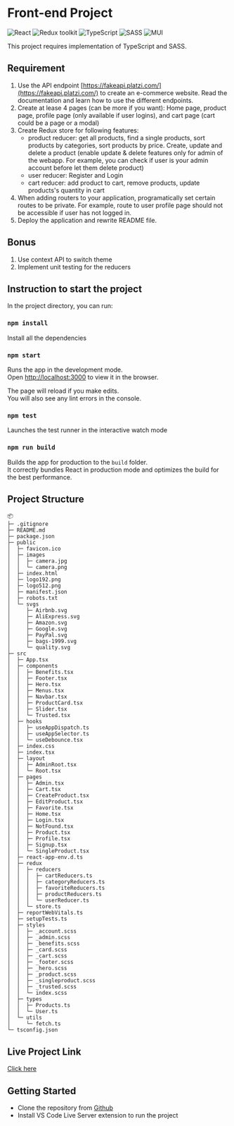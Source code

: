 # Front-end Project

![React](https://img.shields.io/badge/React-v.18-blue)
![Redux toolkit](https://img.shields.io/badge/RTK-v.1-purple)
![TypeScript](https://img.shields.io/badge/TypeScript-v.4-green)
![SASS](https://img.shields.io/badge/SASS-v.1-hotpink)
![MUI](https://img.shields.io/badge/Material%20UI-007FFF?style=for-the-badge&logo=mui&logoColor=white)

This project requires implementation of TypeScript and SASS.

## Requirement

1. Use the API endpoint [https://fakeapi.platzi.com/](https://fakeapi.platzi.com/) to create an e-commerce website. Read the documentation and learn how to use the different endpoints.
2. Create at lease 4 pages (can be more if you want): Home page, product page,
   profile page (only available if user logins), and cart page (cart could be a page or a modal)
3. Create Redux store for following features:
   - product reducer: get all products, find a single products, sort products by
     categories, sort products by price. Create, update and delete a product (enable update & delete features only for admin of the webapp. For example, you can check if user is your admin account before let them delete product)
   - user reducer: Register and Login
   - cart reducer: add product to cart, remove products, update products's quantity in cart
4. When adding routers to your application, programatically set certain routes to be private. For example, route to user profile page should not be accessible if user has not logged in.
5. Deploy the application and rewrite README file.

## Bonus

1. Use context API to switch theme
2. Implement unit testing for the reducers

## Instruction to start the project

In the project directory, you can run:

### `npm install`

Install all the dependencies

### `npm start`

Runs the app in the development mode.\
Open [http://localhost:3000](http://localhost:3000) to view it in the browser.

The page will reload if you make edits.\
You will also see any lint errors in the console.

### `npm test`

Launches the test runner in the interactive watch mode

### `npm run build`

Builds the app for production to the `build` folder.\
It correctly bundles React in production mode and optimizes the build for the best performance.

## Project Structure

```
📦
├─ .gitignore
├─ README.md
├─ package.json
├─ public
│  ├─ favicon.ico
│  ├─ images
│  │  ├─ camera.jpg
│  │  └─ camera.png
│  ├─ index.html
│  ├─ logo192.png
│  ├─ logo512.png
│  ├─ manifest.json
│  ├─ robots.txt
│  └─ svgs
│     ├─ Airbnb.svg
│     ├─ AliExpress.svg
│     ├─ Amazon.svg
│     ├─ Google.svg
│     ├─ PayPal.svg
│     ├─ bags-1999.svg
│     └─ quality.svg
├─ src
│  ├─ App.tsx
│  ├─ components
│  │  ├─ Benefits.tsx
│  │  ├─ Footer.tsx
│  │  ├─ Hero.tsx
│  │  ├─ Menus.tsx
│  │  ├─ Navbar.tsx
│  │  ├─ ProductCard.tsx
│  │  ├─ Slider.tsx
│  │  └─ Trusted.tsx
│  ├─ hooks
│  │  ├─ useAppDispatch.ts
│  │  ├─ useAppSelector.ts
│  │  └─ useDebounce.tsx
│  ├─ index.css
│  ├─ index.tsx
│  ├─ layout
│  │  ├─ AdminRoot.tsx
│  │  └─ Root.tsx
│  ├─ pages
│  │  ├─ Admin.tsx
│  │  ├─ Cart.tsx
│  │  ├─ CreateProduct.tsx
│  │  ├─ EditProduct.tsx
│  │  ├─ Favorite.tsx
│  │  ├─ Home.tsx
│  │  ├─ Login.tsx
│  │  ├─ NotFound.tsx
│  │  ├─ Product.tsx
│  │  ├─ Profile.tsx
│  │  ├─ Signup.tsx
│  │  └─ SingleProduct.tsx
│  ├─ react-app-env.d.ts
│  ├─ redux
│  │  ├─ reducers
│  │  │  ├─ cartReducers.ts
│  │  │  ├─ categoryReducers.ts
│  │  │  ├─ favoriteReducers.ts
│  │  │  ├─ productReducers.ts
│  │  │  └─ userReducer.ts
│  │  └─ store.ts
│  ├─ reportWebVitals.ts
│  ├─ setupTests.ts
│  ├─ styles
│  │  ├─ _account.scss
│  │  ├─ _admin.scss
│  │  ├─ _benefits.scss
│  │  ├─ _card.scss
│  │  ├─ _cart.scss
│  │  ├─ _footer.scss
│  │  ├─ _hero.scss
│  │  ├─ _product.scss
│  │  ├─ _singleproduct.scss
│  │  ├─ _trusted.scss
│  │  └─ index.scss
│  ├─ types
│  │  ├─ Products.ts
│  │  └─ User.ts
│  └─ utils
│     └─ fetch.ts
└─ tsconfig.json
```

## Live Project Link

[Click here](https://frontend-project-omega.vercel.app/)

## Getting Started

- Clone the repository from [Github](https://github.com/EbizimohAbodei/fs15_frontend-project)
- Install VS Code Live Server extension to run the project
